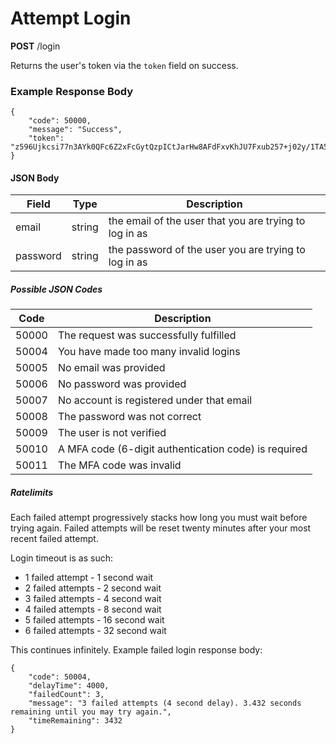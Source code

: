 # Attempt Login
**POST** /login

Returns the user's token via the `token` field on success.

### Example Response Body
```
{
	"code": 50000,
	"message": "Success",
	"token": "z596Ujkcsi77n3AYk0QFc6Z2xFcGytQzpICtJarHw8AFdFxvKhJU7Fxub257+j02y/1TA5nxycPQs92CS/Bayg=="
}
```

#### JSON Body
| Field | Type | Description |
| --- | --- | --- |
| email | string | the email of the user that you are trying to log in as |
| password | string | the password of the user you are trying to log in as |

##### Possible JSON Codes
| Code | Description |
| --- | --- |
| 50000 | The request was successfully fulfilled |
| 50004 | You have made too many invalid logins |
| 50005 | No email was provided |
| 50006 | No password was provided |
| 50007 | No account is registered under that email |
| 50008 | The password was not correct |
| 50009 | The user is not verified |
| 50010 | A MFA code (6-digit authentication code) is required |
| 50011 | The MFA code was invalid |

##### Ratelimits
Each failed attempt progressively stacks how long you must wait before trying again. Failed attempts will be reset twenty minutes after your most recent failed attempt.

Login timeout is as such:
* 1 failed attempt - 1 second wait
* 2 failed attempts - 2 second wait
* 3 failed attempts - 4 second wait
* 4 failed attempts - 8 second wait
* 5 failed attempts - 16 second wait
* 6 failed attempts - 32 second wait

This continues infinitely. Example failed login response body:
```
{
	"code": 50004,
	"delayTime": 4000,
	"failedCount": 3,
	"message": "3 failed attempts (4 second delay). 3.432 seconds remaining until you may try again.",
	"timeRemaining": 3432
}
```